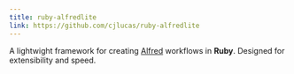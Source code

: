 ```yaml
---
title: ruby-alfredlite
link: https://github.com/cjlucas/ruby-alfredlite
---
```

A lightwight framework for creating [Alfred](http://alfredapp.com) workflows in **Ruby**. Designed for extensibility and speed.